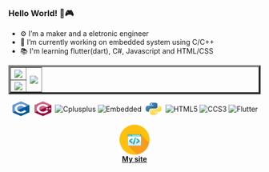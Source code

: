 ### Hello World! 🤞🎮

- ⚙  I’m a maker and a eletronic engineer
- 🔭 I’m currently working on embedded system using C/C++
- 📚 I'm learning flutter(dart), C#, Javascript and HTML/CSS


<div align ="center">
<table border="4">	
<tr>
<td align ="center" >
<div>
<a href="https://github.com/italobbarros">
<img  width="350" align="center"  src="https://github-readme-stats.vercel.app/api?username=italobbarros&show_icons=true&theme=react&include_all_commits=true&count_private=true"></img>
</div>
</td>
	
<td rowspan="2">
<div>  
<a href="https://github.com/italobbarros">
<img height="280" align="center" src="https://github-readme-stats.vercel.app/api/top-langs/?username=italobbarros&layout=default&langs_count=6&theme=react&count_private=true"></img>
</div> 
</td>

</tr>
	
<tr>
<td align ="center">
<div>
<a href="https://github.com/italobbarros">
<img  width="350" align="center" src="https://github-readme-stats.vercel.app/api/wakatime?username=italobbarros&theme=react&layout=compact"></img> 
</div>
</td>
</tr>
</table>
</div>

 

  <!--<img alt="gif" height="150" width="100" src="https://github.com/italobbarros/italobbarros/blob/main/my3Dprint.gif"></img>-->
  
  

  


  <div style="display: inline_block" align="center" >
    <img align="center" alt="C" height="30" width="40" src="https://raw.githubusercontent.com/devicons/devicon/master/icons/c/c-original.svg"></img>
    <img align="center" alt="Cplusplus" height="30" width="40" src="https://raw.githubusercontent.com/devicons/devicon/master/icons/cplusplus/cplusplus-original.svg"></img>
    <img align="center" alt="Cplusplus" height="30" width="40" src="https://cdn.jsdelivr.net/gh/devicons/devicon/icons/csharp/csharp-original.svg"></img>
    <img align="center" alt="Embedded" height="30" width="40" src="https://cdn.jsdelivr.net/gh/devicons/devicon/icons/embeddedc/embeddedc-original.svg"></img>
    <img align="center" alt="Python" height="30" width="40" src="https://raw.githubusercontent.com/devicons/devicon/master/icons/python/python-original.svg"></img>
    <img align="center" alt="HTML5" height="30" width="40" src="https://cdn.jsdelivr.net/gh/devicons/devicon/icons/html5/html5-original-wordmark.svg"></img>
    <img align="center" alt="CCS3" height="30" width="40" src="https://cdn.jsdelivr.net/gh/devicons/devicon/icons/css3/css3-original-wordmark.svg"></img>
    <img align="center" alt="Flutter" height="30" width="40" src="https://cdn.jsdelivr.net/gh/devicons/devicon/icons/flutter/flutter-original.svg"></img>
</div><br>

<div align="center">
<a  href="https://italobbarros.github.io/"><img height="60" align="center" src="https://github.com/italobbarros/italobbarros/blob/main/meusite.png"><br><b>My site</b> </img></a>
</div>

 
  
 
  
  
